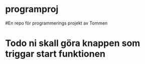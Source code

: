 # programproj
#En repo för programmerings projekt av Tommen

# Todo ni skall göra knappen som triggar start funktionen


